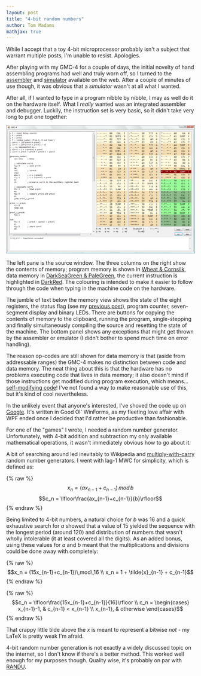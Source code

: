 ```yaml
---
layout: post
title: "4-bit random numbers"
author: Tom Madams
mathjax: true
---
```


While I accept that a toy 4-bit microprocessor probably isn't a subject that warrant multiple posts, I'm unable to resist. Apologies.

After playing with my GMC-4 for a couple of days, the initial novelty of hand assembling programs had well and truly worn off, so I turned to the [assembler](http://musashinodenpa.com/misc/GMC4/) and [simulator](http://homepage2.nifty.com/kocha_web/fxms/fxms.html) available on the web. After a couple of minutes of use though, it was obvious that a _simulator_ wasn't at all what I wanted.

After all, if I wanted to type in a program nibble by nibble, I may as well do it on the hardware itself. What I _really_ wanted was an integrated assembler and debugger. Luckily, the instruction set is very basic, so it didn't take very long to put one together:

[![alt text](/assets/imgs/2011/01/gmc-4_emulator.png)](/assets/imgs/2011/01/gmc-4_emulator.png)

The left pane is the source window. The three columns on the right show the contents of memory; program memory is shown in [Wheat & Cornsilk](http://msdn.microsoft.com/en-us/library/aa358802.aspx), data memory in [DarkSeaGreen & PaleGreen](http://msdn.microsoft.com/en-us/library/aa358802.aspx), the current instruction is highlighted in [DarkRed](http://msdn.microsoft.com/en-us/library/aa358802.aspx). The colouring is intended to make it easier to follow through the code when typing in the machine code on the hardware.

The jumble of text below the memory view shows the state of the eight registers, the status flag (see my [previous post](/2011/01/05/micro-computing-with-the-gmc-4.html)), program counter, seven-segment display and binary LEDs. There are buttons for copying the contents of memory to the clipboard, running the program, single-stepping and finally simultaneously compiling the source and resetting the state of the machine. The bottom panel shows any exceptions that might get thrown by the assembler or emulator (I didn't bother to spend much time on error handling).

The reason op-codes are still shown for data memory is that (aside from addressable ranges) the GMC-4 makes no distinction between code and data memory. The neat thing about this is that the hardware has no problems executing code that lives in data memory; it also doesn't mind if those instructions get modified during program execution, which means... [self-modifying code](http://en.wikipedia.org/wiki/Self-modifying_code)! I've not found a way to make reasonable use of this, but it's kind of cool nevertheless.

In the unlikely event that anyone's interested, I've shoved the code up on [Google](http://code.google.com/p/imdoingitwrong/). It's written in Good Ol' WinForms, as my fleeting love affair with WPF ended once I decided that I'd rather be productive than fashionable.

For one of the "games" I wrote, I needed a random number generator. Unfortunately, with 4-bit addition and subtraction my only available mathematical operations, it wasn't immediately obvious how to go about it.

A bit of searching around led inevitably to Wikipedia and [multiply-with-carry](http://en.wikipedia.org/wiki/Multiply-with-carry_(random_number_generator)) random number generators. I went with lag-1 MWC for simplicity, which is defined as:

{% raw %}
$$x_n = (ax_{n-1}+c_{n-1})\,mod\,b$$
$$c_n = \lfloor\frac{ax_{n-1}+c_{n-1}}{b}\rfloor$$
{% endraw %}

Being limited to 4-bit numbers, a natural choice for _b_ was 16 and a quick exhaustive search for _a_ showed that a value of 15 yielded the sequence with the longest period (around 120) and distribution of numbers that wasn't wholly intolerable (it at least covered all the digits). As an added bonus, using these values for _a_ and _b_ meant that the multiplications and divisions could be done away with completely:

{% raw %}
$$x_n = (15x_{n-1}+c_{n-1})\,mod\,16 \\
x_n = 1 + \tilde{x}_{n-1} + c_{n-1}$$
{% endraw %}

{% raw %}
$$c_n = \lfloor\frac{15x_{n-1}+c_{n-1}}{16}\rfloor \\
c_n = \begin{cases} x_{n-1}-1, & c_{n-1} < x_{n-1} \\ x_{n-1}, & otherwise \end{cases}$$
{% endraw %}

That crappy little tilde above the _x_ is meant to represent a bitwise _not_ - my LaTeX is pretty weak I'm afraid.

4-bit random number generation is not exactly a widely discussed topic on the internet, so I don't know if there's a better method. This worked well enough for my purposes though. Quality wise, it's probably on par with [RANDU](http://en.wikipedia.org/wiki/RANDU).
